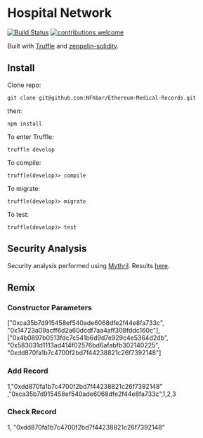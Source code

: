 # Hospital Network

<div>

[![Build Status](https://travis-ci.org/NFhbar/Ethereum-Medical-Records.png?branch=master)](https://travis-ci.org/NFhbar/Ethereum-Medical-Records)
[![contributions welcome](https://img.shields.io/badge/contributions-welcome-brightgreen.svg?style=flat)](https://github.com/dwyl/esta/issues)

</div>

Built with [Truffle](http://truffleframework.com/) and [zeppelin-solidity](https://github.com/OpenZeppelin/zeppelin-solidity/blob/master/contracts/ownership/Ownable.sol).


## Install
Clone repo:
```
git clone git@github.com:NFhbar/Ethereum-Medical-Records.git
```
then:
```
npm install
```
To enter Truffle:
```
truffle develop
```
To compile:
```
truffle(develop)> compile
```
To migrate:
```
truffle(develop)> migrate
```
To test:
```
truffle(develop)> test
```

## Security Analysis
Security analysis performed using [Mythril](https://github.com/NFhbar/mythril).
Results [here](https://github.com/NFhbar/Ethereum-Medical-Records/blob/master/security/README_MYTHRIL.md).

## Remix

### Constructor Parameters

["0xca35b7d915458ef540ade6068dfe2f44e8fa733c", "0x14723a09acff6d2a60dcdf7aa4aff308fddc160c"],["0x4b0897b0513fdc7c541b6d9d7e929c4e5364d2db", "0x583031d1113ad414f02576bd6afabfb302140225", "0xdd870fa1b7c4700f2bd7f44238821c26f7392148"]

### Add Record
1,"0xdd870fa1b7c4700f2bd7f44238821c26f7392148" ,"0xca35b7d915458ef540ade6068dfe2f44e8fa733c",1,2,3

### Check Record
1, "0xdd870fa1b7c4700f2bd7f44238821c26f7392148"
